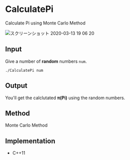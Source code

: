 # CalculatePi
Calculate Pi using Monte Carlo Method

![スクリーンショット 2020-03-13 19 06 20](https://user-images.githubusercontent.com/40158101/76611477-ecf40380-655d-11ea-9b1c-15d2e4dab639.png)

## Input
Give a number of **random** numbers `num`.

`./CalculatePi num`

## Output
You'll get the calclutated **π(Pi)** using the random numbers.

## Method
Monte Carlo Method

## Implementation
- C++11
